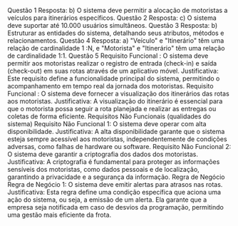 
Questão 1
Resposta: b) O sistema deve permitir a alocação de motoristas a veículos para itinerários específicos.
Questão 2
Resposta: c) O sistema deve suportar até 10.000 usuários simultâneos.
Questão 3
Resposta: b) Estruturar as entidades do sistema, detalhando seus atributos, métodos e relacionamentos.
Questão 4
Resposta: a) "Veículo" e "Itinerário" têm uma relação de cardinalidade 1 :N, e "Motorista" e "Itinerário" têm uma relação de cardinalidade 1:1.
Questão 5
Requisito Funcional : O sistema deve permitir aos motoristas realizar o registro de entrada (check-in) e saída (check-out) em suas rotas através de um aplicativo móvel.
Justificativa: Este requisito define a funcionalidade principal do sistema, permitindo o acompanhamento em tempo real da jornada dos motoristas.
Requisito Funcional : O sistema deve fornecer a visualização dos itinerários das rotas aos motoristas.
Justificativa: A visualização do itinerário é essencial para que o motorista possa seguir a rota planejada e realizar as entregas ou coletas de forma eficiente.
Requisitos Não Funcionais (qualidades do sistema)
Requisito Não Funcional 1: O sistema deve operar com alta disponibilidade.
Justificativa: A alta disponibilidade garante que o sistema esteja sempre acessível aos motoristas, independentemente de condições adversas, como falhas de hardware ou software.
Requisito Não Funcional 2: O sistema deve garantir a criptografia dos dados dos motoristas.
Justificativa: A criptografia é fundamental para proteger as informações sensíveis dos motoristas, como dados pessoais e de localização, garantindo a privacidade e a segurança da informação.
Regra de Negócio
Regra de Negócio 1: O sistema deve emitir alertas para atrasos nas rotas.
Justificativa: Esta regra define uma condição específica que aciona uma ação do sistema, ou seja, a emissão de um alerta. Ela garante que a empresa seja notificada em caso de desvios da programação, permitindo uma gestão mais eficiente da frota.
